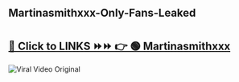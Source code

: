 
 ## Martinasmithxxx-Only-Fans-Leaked

# <h2><a href="https://clipsfans.com/Martinasmithxxx&ref=git">🔗 Click to LINKS ⏩⏩ 👉 🟢 Martinasmithxxx </a></h2>

<a href="https://clipsfans.com/Martinasmithxxx&ref=git" rel="nofollow" data-target="animated-image.originalLink"><img src="https://i.ibb.co.com/xMMVF88/686577567.gif" alt="Viral Video Original" style="max-width: 100%; display: inline-block;" data-target="animated-image.originalImage"></a>
